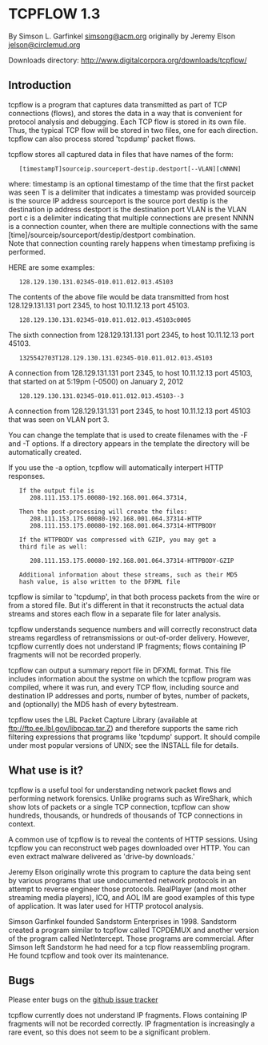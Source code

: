 TCPFLOW 1.3
===========

By Simson L. Garfinkel <simsong@acm.org>
originally by Jeremy Elson <jelson@circlemud.org>


Downloads directory: http://www.digitalcorpora.org/downloads/tcpflow/


Introduction
------------

tcpflow is a program that captures data transmitted as part of TCP
connections (flows), and stores the data in a way that is convenient
for protocol analysis and debugging.  Each TCP flow is stored in its
own file. Thus, the typical TCP flow will be stored in two files, one
for each direction. tcpflow can also process stored 'tcpdump' packet
flows.

tcpflow stores all captured data in files that have names of the form:

       [timestampT]sourceip.sourceport-destip.destport[--VLAN][cNNNN]

where:
  timestamp is an optional timestamp of the time that the first packet was seen
  T is a delimiter that indicates a timestamp was provided
  sourceip is the source IP address
  sourceport is the source port
  destip is the destination ip address
  destport is the destination port
  VLAN is the VLAN port
  c is a delimiter indicating that multiple connections are present
  NNNN is a connection counter, when there are multiple connections with 
      the same [time]/sourceip/sourceport/destip/destport combination.  
      Note that connection counting rarely happens when timestamp prefixing is performed.

HERE are some examples:

       128.129.130.131.02345-010.011.012.013.45103

  The contents of the above file would be data transmitted from
  host 128.129.131.131 port 2345, to host 10.11.12.13 port 45103.

       128.129.130.131.02345-010.011.012.013.45103c0005

  The sixth connection from 128.129.131.131 port 2345, to host 10.11.12.13 port 45103.

       1325542703T128.129.130.131.02345-010.011.012.013.45103

  A connection from 128.129.131.131 port 2345, to host 10.11.12.13 port 45103, that started on
  at 5:19pm (-0500) on January 2, 2012
  
       128.129.130.131.02345-010.011.012.013.45103--3

  A connection from 128.129.131.131 port 2345, to host 10.11.12.13
  port 45103 that was seen on VLAN port 3. 
   

You can change the template that is used to create filenames with the
-F and -T options.  If a directory appears in the template the directory will be automatically created.

If you use the -a option, tcpflow will automatically interpert HTTP responses.

       If the output file is
          208.111.153.175.00080-192.168.001.064.37314,

       Then the post-processing will create the files:
          208.111.153.175.00080-192.168.001.064.37314-HTTP
          208.111.153.175.00080-192.168.001.064.37314-HTTPBODY

       If the HTTPBODY was compressed with GZIP, you may get a 
       third file as well:

          208.111.153.175.00080-192.168.001.064.37314-HTTPBODY-GZIP

       Additional information about these streams, such as their MD5
       hash value, is also written to the DFXML file


tcpflow is similar to 'tcpdump', in that both process packets from the
wire or from a stored file. But it's different in that it reconstructs
the actual data streams and stores each flow in a separate file for
later analysis.

tcpflow understands sequence numbers and will correctly reconstruct
data streams regardless of retransmissions or out-of-order
delivery. However, tcpflow currently does not understand IP fragments; flows
containing IP fragments will not be recorded properly.

tcpflow can output a summary report file in DFXML format. This file
includes information about the systme on which the tcpflow program was
compiled, where it was run, and every TCP flow, including source and
destination IP addresses and ports, number of bytes, number of
packets, and (optionally) the MD5 hash of every bytestream. 

tcpflow uses the LBL Packet Capture Library (available at
ftp://ftp.ee.lbl.gov/libpcap.tar.Z) and therefore supports the same
rich filtering expressions that programs like 'tcpdump' support.  It
should compile under most popular versions of UNIX; see the INSTALL
file for details.

What use is it?
---------------

tcpflow is a useful tool for understanding network packet flows and
performing network forensics. Unlike programs such as WireShark, which
show lots of packets or a single TCP connection, tcpflow can show
hundreds, thousands, or hundreds of thousands of TCP connections in
context. 

A common use of tcpflow is to reveal the contents of HTTP
sessions. Using tcpflow you can reconstruct web pages downloaded over
HTTP. You can even extract malware delivered as 'drive-by downloads.'

Jeremy Elson originally wrote this program to capture the data being
sent by various programs that use undocumented network protocols in an
attempt to reverse engineer those protocols.  RealPlayer (and most
other streaming media players), ICQ, and AOL IM are good examples of
this type of application.  It was later used for HTTP protocol
analysis.

Simson Garfinkel founded Sandstorm Enterprises in 1998. Sandstorm
created a program similar to tcpflow called TCPDEMUX and another
version of the program called NetIntercept. Those programs are
commercial. After Simson left Sandstorm he had need for a tcp flow
reassembling program. He found tcpflow and took over its maintenance.

Bugs
----

Please enter bugs on the [github issue tracker](https://github.com/simsong/tcpflow/issues?state=open)

tcpflow currently does not understand IP fragments.  Flows containing
IP fragments will not be recorded correctly. IP fragmentation is
increasingly a rare event, so this does not seem to be a significant problem.


